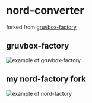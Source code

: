 # nord-converter

forked from [gruvbox-factory](https://github.com/paulopacitti/gruvbox-factory)

## gruvbox-factory

![example of gruvbox-factory](https://raw.githubusercontent.com/paulopacitti/gruvbox-factory/master/example.png)

## my nord-factory fork

![example of nord-factory](https://raw.githubusercontent.com/13ace37/gruvbox-factory/master/example.png)
